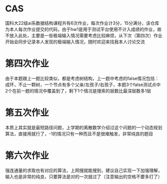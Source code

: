 # CAS
国科大22级ai系数据结构课程共有6次作业，每次作业计3分，15分满分，该仓库为本人每次作业提交的代码，由于hw1是用于测试平台使用不计入成绩的作业，故不放入此处，主要是一些极端输入情况需要考虑比较麻烦，从下次（第四次）作业开始会同步记录本人发现的极端输入情况，随时欢迎来找我本人讨论交流
# 第四次作业
由于本题跟上一题比较类似，都是考虑树结构，上一题中考虑的false情况包括：成环，不止一颗树，一个节点有多个父亲/左孩子/右孩子，本题3个false测试点中2个在前一题的情况中覆盖到了，剩下1个情况是搜索的层数比最深层数多1层
# 第五次作业
本质上其实就是最短路径问题，上学期的离散数学介绍过这个问题的一个动态规划算法，直接用就行了，-1的情况只有一种而且不是很难触发，非常纯良的题目
# 第六次作业
强连通量的求取也有对应的算法，上网搜就能搜到，建议自己实现一下加强理解，输入也是非常的纯良，只要算法是对的一次就过了（注意输出的空格不要多打了）
